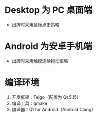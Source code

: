  # Desktop 为 PC 桌面端
 * 出牌时采用鼠标点击策略
 # Android 为安卓手机端
 * 出牌时采用触摸连续拖动策略
 
 # 编译环境
 1. 开发框架：Felgo（配置为 Qt 5.15）
 2. 编译工具：qmake
 3. 编译器：Qt for Android（Android Clang）

